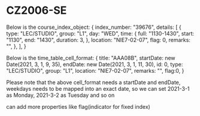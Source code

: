 # CZ2006-SE

Below is the course_index_object:
{
index_number: "39676",
details: [
{
type: "LEC/STUDIO",
group: "L1",
day: "WED",
time: {
full: "1130-1430",
start: "1130",
end: "1430",
duration: 3,
},
location: "NIE7-02-07",
flag: 0,
remarks: "",
},
],
}

Below is the time_table_cell_format:
{
title: "AAA08B",
startDate: new Date(2021, 3, 1, 9, 35),
endDate: new Date(2021, 3, 1, 11, 30),
id: 0,
type: "LEC/STUDIO",
group: "L1",
location: "NIE7-02-07",
remarks: "",
flag:0,
}

Please note that the above cell_format needs a startDate and endDate,
weekdays needs to be mapped into an exact date,
so we can set 2021-3-1 as Monday, 2021-3-2 as Tuesday and so on

can add more properties like flag(indicator for fixed index)
